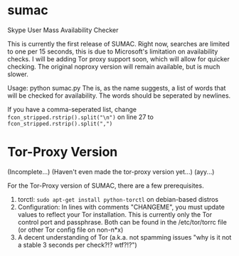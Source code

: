 sumac
=====

Skype User Mass Availability Checker

This is currently the first release of SUMAC.
Right now, searches are limited to one per 15 seconds, this is due to Microsoft's limitation on availability checks.
I will be adding Tor proxy support soon, which will allow for quicker checking. The original noproxy version will remain available, but is much slower.

Usage: python sumac.py <wordlist>
The <wordlist> is, as the name suggests, a list of words that will be checked for availability.
The words should be seperated by newlines.

If you have a comma-seperated list, change `fcon_stripped.rstrip().split("\n")` on line 27 to `fcon_stripped.rstrip().split(",")`

Tor-Proxy Version
=====

(Incomplete...) (Haven't even made the tor-proxy version yet...) (ayy...)

For the Tor-Proxy version of SUMAC, there are a few prerequisites.
1. torctl: `sudo apt-get install python-torctl` on debian-based distros
2. Configuration: In lines with comments "CHANGEME", you must update values to reflect your Tor installation. This is currently only the Tor control port and passphrase. Both can be found in the /etc/tor/torrc file (or other Tor config file on non-n*x)
3. A decent understanding of Tor (a.k.a. not spamming issues "why is it not a stable 3 seconds per check?!? wtf?!?")
